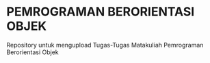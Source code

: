 # PEMROGRAMAN BERORIENTASI OBJEK
Repository untuk mengupload Tugas-Tugas Matakuliah Pemrograman Berorientasi Objek
